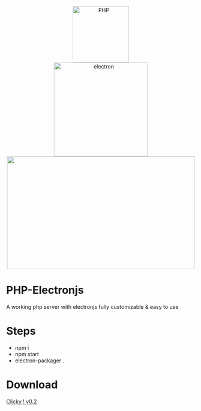 <div align="center">
    <a href="https://php.net">
        <img
            alt="PHP"
            src="https://www.php.net/images/logos/new-php-logo.svg"
            width="150">
    </a><br>
     <a href="https://electronjs.org">
        <img
            alt="electron"
            src="https://electronjs.org/images/electron-logo.svg"
            width="250">
    </a><br>
     <img src="https://cdn.discordapp.com/attachments/458308642920333322/656948283377319977/bandicam_2019-12-19_00-57-05-761.jpg" height="300" width="500"> 
</div>

# PHP-Electronjs
A working php server with electronjs fully customizable &amp; easy to use

# Steps
- npm i
- npm start
- electron-packager .

# Download
<a href="https://github.com/MEGAMINDMK/PHP-Electronjs/releases/download/v0.2/php_electron.exe">Clicky ! v0.2</a>
